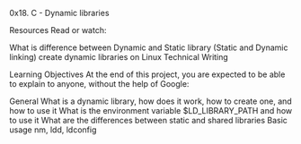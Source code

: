 0x18. C - Dynamic libraries

Resources
Read or watch:

What is difference between Dynamic and Static library (Static and Dynamic linking)
create dynamic libraries on Linux
Technical Writing

Learning Objectives
At the end of this project, you are expected to be able to explain to anyone, without the help of Google:

General
What is a dynamic library, how does it work, how to create one, and how to use it
What is the environment variable $LD_LIBRARY_PATH and how to use it
What are the differences between static and shared libraries
Basic usage nm, ldd, ldconfig
